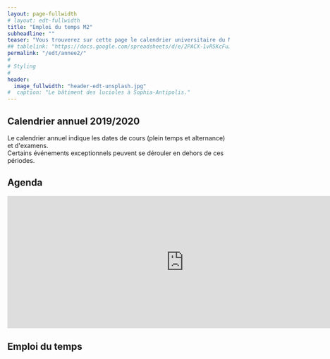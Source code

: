 ```yaml
---
layout: page-fullwidth
# layout: edt-fullwidth
title: "Emploi du temps M2"
subheadline: ""
teaser: "Vous trouverez sur cette page le calendrier universitaire du Master 2 Informatique."
## tablelink: "https://docs.google.com/spreadsheets/d/e/2PACX-1vR5KcFuJbsdzBo4KOfgOIObTYBGPpcbBdyZdy_nOjnILgtXwmZDjiJHh5bStoB6Ke3lGSPHDAdgmdU4/pubhtml?gid=1523095882&amp;single=true&amp;widget=true&amp;headers=false"
permalink: "/edt/annee2/"
#
# Styling
#
header:
  image_fullwidth: "header-edt-unsplash.jpg"
#  caption: "Le bâtiment des lucioles à Sophia-Antipolis."
---
```


## Calendrier annuel 2019/2020

Le calendrier annuel indique les dates de cours (plein temps et alternance) et d'examens.  
Certains événements exceptionnels peuvent se dérouler en dehors de ces périodes.

<!-- | Période                | Début         | Fin             | -->
<!-- |------------------------|---------------|-----------------| -->
<!-- | Plein temps            | Ven. 13/09/19 | Ven. 04/09/1019 | -->
<!-- | Alternance 3j/2j       | Lun. 7/10/19  | Ven. 25/10/19   | -->
<!-- | Alternance 3j/2j       | Lun. 4/11/19  | Ven. 08/11/19   | -->
<!-- | Examens                | Lun. 11/11/19 | Ven. 16/11/19   | -->
<!-- | Semaine banalisé       | Lun. 19/11/19 | Ven. 23/11/19   | -->
<!-- | Projet                 | Lun. 26/11/19 | Ven. 20/12/19   | -->
<!-- | Alternance 3j/2j       | Lun. 06/01/20 | Ven. 24/01/20   | -->
<!-- | Semaine banalisé       | Lun. 27/01/20 | Ven. 31/01/20   | -->
<!-- | Alternance 3j/2j       | Lun. 03/02/20 | Ven. 14/02/20   | -->
<!-- | Alternance 3j/2j       | Lun. 24/02/20 | Ven. 28/02/20   | -->
<!-- | Examens                | Lun. 02/02/20 | Ven. 06/02/20   | -->
<!-- | Examens (2nde session) | Lun. 24/08/20 | Ven. 28/08/20   | -->



## Agenda 

<iframe src="https://calendar.google.com/calendar/embed?showTitle=0&amp;showNav=0&amp;showPrint=0&amp;showTabs=0&amp;showCalendars=0&amp;mode=AGENDA&amp;height=300&amp;wkst=2&amp;bgcolor=%23FFFFFF&amp;src=gojhjrssif09rqi5e5omjll5ug@group.calendar.google.com&amp;color=%2342104A&amp;ctz=Europe%2FParis&amp;dates=20190101%2F20190630" style="border-width:0" width="800" height="300" frameborder="0" scrolling="no"></iframe>

## Emploi du temps
